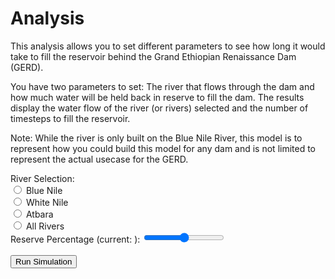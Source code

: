 # Analysis

This analysis allows you to set different parameters to see how long it would take to fill the reservoir behind the Grand Ethiopian Renaissance Dam (GERD).

You have two parameters to set: The river that flows through the dam and how much water will be held back in reserve to fill the dam.  The results display the water flow of the river (or rivers) selected and the number of timesteps to fill the reservoir.

Note: While the river is only built on the Blue Nile River, this model is to represent how you could build this model for any dam and is not limited to represent the actual usecase for the GERD.

<div id="analysis">
    <div id="controls">
        <div>
            <span>River Selection:</span>
            <br />
            <input id="river-selection-blue" name="river-selection" value="blue" type="radio" class="radio">
            <label for="river-selection-blue">Blue Nile</label>
            <br />
            <input id="river-selection-white" name="river-selection" value="white" type="radio" class="radio">
            <label for="river-selection-white">White Nile</label>
            <br />
            <input id="river-selection-atbara" name="river-selection" value="atbara" type="radio" class="radio">
            <label for="river-selection-atbara">Atbara</label>
            <br />
            <input id="river-selection-all" name="river-selection" value="all" type="radio" class="radio">
            <label for="river-selection-all">All Rivers</label>
        </div>
        <div>
            <label for="reserve-selection">Reserve Percentage (current: <span id="reserve-selection-details"></span>):</label>
            <input id="reserve-selection" type="range" min="0" max="100" step="10" class="slider">
            <br />
            <br />
            <div>
                <input type="button" id="run-simulation" class="button" value="Run Simulation">
            </div>
        </div>
    </div>
    <div id="spacer"></div>
    <div id="plots">
        <div id="river-flow-rate"></div>
        <div id="reservoir-level"></div>
    </div>
</div>